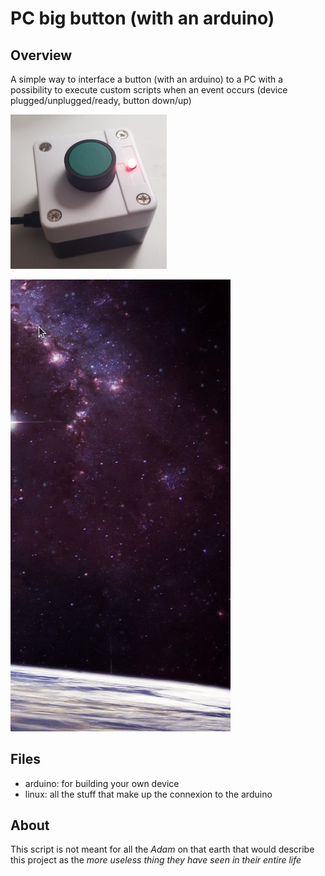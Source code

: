 # PC big button (with an arduino)

## Overview

A simple way to interface a button (with an arduino) to a PC with a possibility to execute custom scripts 
when an event occurs (device plugged/unplugged/ready, button down/up)

<img src="assets/final_building.jpg" alt="drawing" width="250"/>

![demo](assets/demo.gif)

## Files

- arduino: for building your own device
- linux: all the stuff that make up the connexion to the arduino

## About

This script is not meant for all the *Adam* on that earth that would describe this project as the *more useless thing they have seen in their entire life*
